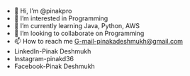 - 👋 Hi, I’m @pinakpro
- 👀 I’m interested in Programming 
- 🌱 I’m currently learning Java, Python, AWS
- 💞️ I’m looking to collaborate on Programming
- 📫 How to reach me G-mail-pinakadeshmukh@gmail.com
- LinkedIn-Pinak Deshmukh
- Instagram-pinakd36
- Facebook-Pinak Deshmukh

<!---
pinakpro/pinakpro is a ✨ special ✨ repository because its `README.md` (this file) appears on your GitHub profile.
You can click the Preview link to take a look at your changes.
--->
